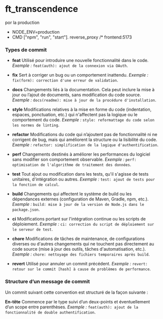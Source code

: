 # ft_transcendence
por la production
-  NODE_ENV=production 
- CMD ["npm", "run", "start"].
reverse_proxy /* frontend:5173

### Types de commit

- **feat**
  Utilisé pour introduire une nouvelle fonctionnalité dans le code.
  *Exemple :* `feat(auth): ajout de la connexion via OAuth`.

- **fix**
  Sert à corriger un bug ou un comportement inattendu.
  *Exemple :* `fix(form): correction d'une erreur de validation`.

- **docs**
  Changements liés à la documentation. Cela peut inclure la mise à jour ou l’ajout de documents, sans modification du code source.
  *Exemple :* `docs(readme): mise à jour de la procédure d'installation`.

- **style**
  Modifications relatives à la mise en forme du code (indentation, espaces, ponctuation, etc.) qui n'affectent pas la logique ou le comportement du code.
  *Exemple :* `style: reformattage du code selon les normes de linting`.

- **refactor**
  Modifications du code qui n’ajoutent pas de fonctionnalité ni ne corrigent de bug, mais qui améliorent la structure ou la lisibilité du code.
  *Exemple :* `refactor: simplification de la logique d'authentification`.

- **perf**
  Changements destinés à améliorer les performances du logiciel sans modifier son comportement observable.
  *Exemple :* `perf: optimisation de l'algorithme de traitement des données`.

- **test**
  Tout ajout ou modification dans les tests, qu'il s'agisse de tests unitaires, d'intégration ou autres.
  *Exemple :* `test: ajout de tests pour la fonction de calcul`.

- **build**
  Changements qui affectent le système de build ou les dépendances externes (configuration de Maven, Gradle, npm, etc.).
  *Exemple :* `build: mise à jour de la version de Node.js dans le package.json`.

- **ci**
  Modifications portant sur l'intégration continue ou les scripts de déploiement.
  *Exemple :* `ci: correction du script de déploiement sur le serveur de test`.

- **chore**
  Modifications de tâches de maintenance, de configurations diverses ou d'autres changements qui ne touchent pas directement au code source (mise à jour des outils, tâches d'automatisation, etc.).
  *Exemple :* `chore: nettoyage des fichiers temporaires après build`.

- **revert**
  Utilisé pour annuler un commit précédent.
  *Exemple :* `revert: retour sur le commit [hash] à cause de problèmes de performance`.

### Structure d’un message de commit

Un commit suivant cette convention est structuré de la façon suivante :

**En-tête**
   Commence par le type suivi d’un deux-points et éventuellement d’un scope entre parenthèses.
   *Exemple :* `feat(auth): ajout de la fonctionnalité de double authentification`.
